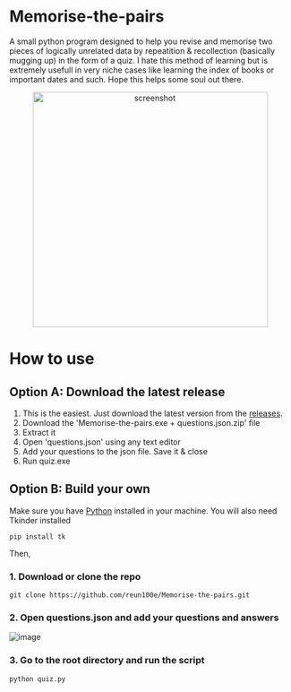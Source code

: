 # Memorise-the-pairs
A small python program designed to help you revise and memorise two pieces of logically unrelated data by repeatition &amp; recollection (basically mugging up) in the form of a quiz. I hate this method of learning but is extremely usefull in very niche cases like learning the index of books or important dates and such. Hope this helps some soul out there.

<p align="center">
    <img width="420" src="https://i.imgur.com/dMNoTgd.png" alt="screenshot">
</p>

# How to use
## Option A: Download the latest release
1. This is the easiest. Just download the latest version from the [releases](https://github.com/reun100e/Memorise-the-pairs/releases).
2. Download the 'Memorise-the-pairs.exe + questions.json.zip' file
3. Extract it
4. Open 'questions.json' using any text editor
5. Add your questions to the json file. Save it & close
6. Run quiz.exe

## Option B: Build your own
Make sure you have [Python](https://www.python.org/) installed in your machine. You will also need Tkinder installed
```
pip install tk
```
Then,
### 1. Download or clone the repo
```
git clone https://github.com/reun100e/Memorise-the-pairs.git
```
### 2. Open questions.json and add your questions and answers
![image](https://github.com/reun100e/Memorise-the-pairs/assets/47780896/bd93beed-af25-4f91-a554-5552f5695739)
### 3. Go to the root directory and run the script
```
python quiz.py
```
